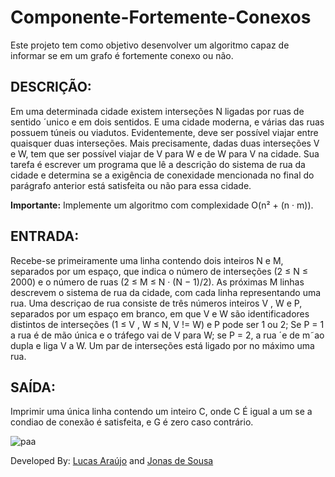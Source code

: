 # Componente-Fortemente-Conexos
Este projeto tem como objetivo desenvolver um algoritmo capaz de informar se em um grafo é fortemente conexo ou não.

## DESCRIÇÃO: ##

 Em uma determinada cidade existem interseções N ligadas por ruas de sentido ´unico e em dois sentidos. E uma cidade moderna, e várias das 
ruas possuem túneis ou viadutos. Evidentemente, deve ser possível viajar entre quaisquer duas interseções. Mais precisamente, dadas duas 
interseções V e W, tem que ser possível viajar de V para W e de W para V na cidade. Sua tarefa é escrever um programa que lê a 
descrição do sistema de rua da cidade e determina se a exigência de conexidade mencionada no final do parágrafo anterior está 
satisfeita ou não para essa cidade. 

**Importante:** Implemente um algoritmo com complexidade O(n² + (n · m)).

## ENTRADA: ##
Recebe-se primeiramente uma linha contendo dois inteiros N e M, separados por um espaço, que indica o número de 
interseções (2 ≤ N ≤ 2000) e o número de ruas (2 ≤ M ≤ N · (N − 1)/2). As próximas M linhas descrevem o sistema de rua
da cidade, com cada linha representando uma rua. Uma descriçao de rua consiste de três números inteiros V , W e P, separados
por um espaço em branco, em que V e W são identificadores distintos de interseções (1 ≤ V , W ≤ N, V != W) e P pode ser 1 ou 2;
Se P = 1 a rua é de mão única e o tráfego vai de V para W; se P = 2, a rua ´e de m˜ao dupla e liga V a W. Um par de
interseções está ligado por no máximo uma rua.

## SAÍDA: ##
Imprimir uma única linha contendo um inteiro C, onde C É igual a um se a condiao de conexão é satisfeita, e G é zero
caso contrário.

![paa](https://cloud.githubusercontent.com/assets/2569126/16679798/be6bd374-44c0-11e6-98ae-7eabce45626b.png)

Developed By: [Lucas Araújo](https://github.com/lucases) and [Jonas de Sousa](https://github.com/jonasdesousaf)
